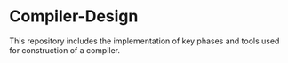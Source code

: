 # Compiler-Design
This repository includes the implementation of key phases and tools used for construction of a compiler.
